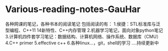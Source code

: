 # Various-reading-notes-GauHar
各种网课的笔记，各种书本的阅读笔记
包括阅读的有：
1.侯捷：STL标准库与泛型编程、C++11 14新特性、C++内存管理
2.机器学习笔记，面向对象python笔记
3.计算机四件套学习笔记：数据结构、计算机网络、操作系统、数据库（CMU）
4.C++ primer
5.effective c++
6.各种linux...，git，shell的学习
....持续更新中
